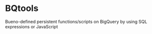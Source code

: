 # BQtools

Bueno-defined persistent functions/scripts on BigQuery by using SQL expressions or JavaScript